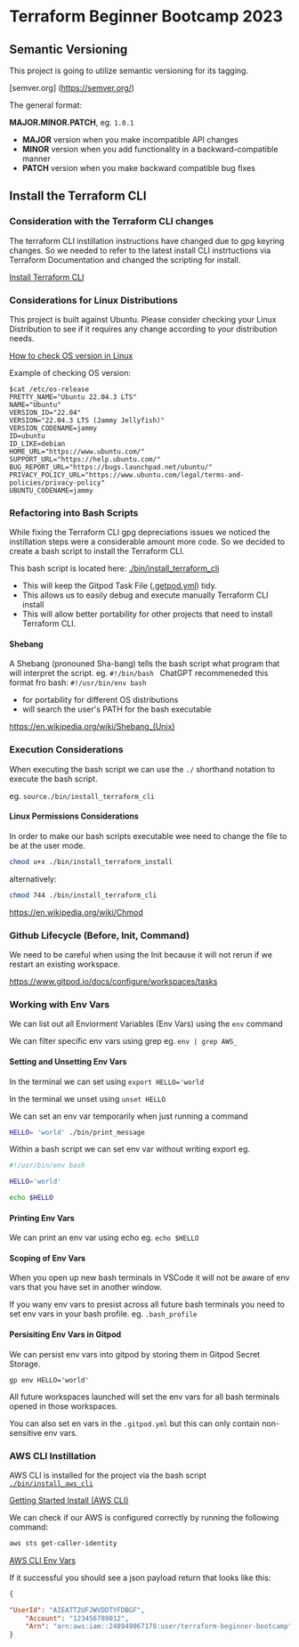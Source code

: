 # Terraform Beginner Bootcamp 2023

## Semantic Versioning 

This project is going to utilize semantic versioning for its tagging.

[semver.org] (https://semver.org/)

The general format:

**MAJOR.MINOR.PATCH**, eg. `1.0.1`

- **MAJOR** version when you make incompatible API changes
- **MINOR** version when you add functionality in a backward-compatible manner
- **PATCH** version when you make backward compatible bug fixes
## Install the Terraform CLI 

### Consideration with the Terraform CLI changes 

The terraform CLI instillation instructions have changed due to gpg keyring changes. So we needed to refer to the latest install CLI instrtuctions via Terraform Documentation and changed the scripting for install. 

[Install Terraform CLI](https://developer.hashicorp.com/terraform/tutorials/aws-get-started/install-cli)
### Considerations for Linux Distributions 
This project is built against Ubuntu. 
Please consider checking your Linux Distribution to see if it requires any change according to your distribution needs. 

[How to check OS version in Linux]( https://www.cyberciti.biz/faq/command-to-show-linux-version/)

Example of checking OS version:

```
$cat /etc/os-release
PRETTY_NAME="Ubuntu 22.04.3 LTS"
NAME="Ubuntu"
VERSION_ID="22.04"
VERSION="22.04.3 LTS (Jammy Jellyfish)"
VERSION_CODENAME=jammy
ID=ubuntu
ID_LIKE=debian
HOME_URL="https://www.ubuntu.com/"
SUPPORT_URL="https://help.ubuntu.com/"
BUG_REPORT_URL="https://bugs.launchpad.net/ubuntu/"
PRIVACY_POLICY_URL="https://www.ubuntu.com/legal/terms-and-policies/privacy-policy"
UBUNTU_CODENAME=jammy
```

### Refactoring into Bash Scripts 

While fixing the Terraform CLI gpg depreciations issues we noticed the instillation steps were a considerable amount more code. So we decided to create a bash script to install the Terraform CLI. 

This bash script is located here: [./bin/install_terraform_cli](./bin/install_terraform_cli)
- This will keep the Gitpod Task File ([.getpod.yml](.gitpod.yml)) tidy.
- This allows us to easily debug and execute manually Terraform CLI install
- This will allow better portability for other projects that need to install Terraform CLI. 

#### Shebang

A Shebang (pronouned Sha-bang) tells the bash script what program that will interpret the script. eg. `#!/bin/bash
`
ChatGPT recommeneded this format fro bash: `#!/usr/bin/env bash`
- for portability for different OS distributions 
- will search the user's PATH for the bash executable 

https://en.wikipedia.org/wiki/Shebang_(Unix)

### Execution Considerations 
When executing the bash script we can use the `./` shorthand notation to execute the bash script. 

eg. `source./bin/install_terraform_cli`

#### Linux Permissions Considerations 

In order to make our bash scripts executable wee need to change the file to be at the user mode. 
```sh
chmod u+x ./bin/install_terraform_install
```
alternatively:

```sh
chmod 744 ./bin/install_terraform_cli
```
https://en.wikipedia.org/wiki/Chmod

### Github Lifecycle (Before, Init, Command)

We need to be careful when using the Init because it will not rerun if we restart an existing workspace. 

https://www.gitpod.io/docs/configure/workspaces/tasks

### Working with Env Vars

We can list out all Enviorment Variables (Env Vars) using the `env` command

We can filter specific env vars using grep eg. `env | grep AWS_`

#### Setting and Unsetting Env Vars 

In the terminal we can set using `export HELLO='world`

In the terminal we unset using `unset HELLO`

We can set an env var temporarily when just running a command

```sh
HELLO= 'world' ./bin/print_message
```
Within a bash script we can set env var without writing export eg.
```sh
#!/usr/bin/env bash

HELLO='world'

echo $HELLO
```
#### Printing Env Vars

We can print an env var using echo eg. `echo $HELLO`

#### Scoping of Env Vars 

When you open up new bash terminals in VSCode it will not be aware of env vars that you have set in another window.

If you wany env vars to presist across all future bash terminals you need to set env vars in your bash profile. eg. `.bash_profile`

#### Persisiting Env Vars in Gitpod

We can persist env vars into gitpod by storing them in Gitpod Secret Storage.

```
gp env HELLO='world'
```
All future workspaces launched will set the env vars for all bash terminals opened in those workspaces. 

You can also set en vars in the `.gitpod.yml` but this can only contain non-sensitive env vars. 

### AWS CLI Instillation 

AWS CLI is installed for the project via the bash script [`./bin/install_aws_cli`](./bin/install_aws_cli)

[Getting Started Install (AWS CLI)](https://docs.aws.amazon.com/cli/latest/userguide/getting-started-install.html)

We can check if our AWS is configured correctly by running the following command: 

```sh
aws sts get-caller-identity
```
[AWS CLI Env Vars](https://docs.aws.amazon.com/cli/latest/userguide/cli-configure-envvars.html)

If it successful you should see a json payload return that looks like this:
```json
{

"UserId": "AIEATT2UFJWVDDTYFDBGF",
    "Account": "123456789012",
    "Arn": "arn:aws:iam::248949067178:user/terraform-beginner-bootcamp"
}
```
